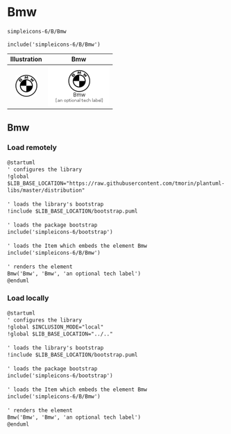 # Bmw


```text
simpleicons-6/B/Bmw
```

```text
include('simpleicons-6/B/Bmw')
```



| Illustration | Bmw |
| :---: | :---: |
| ![illustration for Illustration](../../simpleicons-6/B/Bmw.png) | ![illustration for Bmw](../../simpleicons-6/B/Bmw.Local.png) |




## Bmw

### Load remotely
```plantuml
@startuml
' configures the library
!global $LIB_BASE_LOCATION="https://raw.githubusercontent.com/tmorin/plantuml-libs/master/distribution"

' loads the library's bootstrap
!include $LIB_BASE_LOCATION/bootstrap.puml

' loads the package bootstrap
include('simpleicons-6/bootstrap')

' loads the Item which embeds the element Bmw
include('simpleicons-6/B/Bmw')

' renders the element
Bmw('Bmw', 'Bmw', 'an optional tech label')
@enduml
```

### Load locally
```plantuml
@startuml
' configures the library
!global $INCLUSION_MODE="local"
!global $LIB_BASE_LOCATION="../.."

' loads the library's bootstrap
!include $LIB_BASE_LOCATION/bootstrap.puml

' loads the package bootstrap
include('simpleicons-6/bootstrap')

' loads the Item which embeds the element Bmw
include('simpleicons-6/B/Bmw')

' renders the element
Bmw('Bmw', 'Bmw', 'an optional tech label')
@enduml
```

